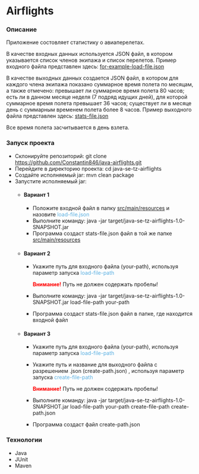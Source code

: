 # Airflights
### Описание
Приложение состовляет статистику о авиаперелетах.

В качестве входных данных используется JSON файл, 
в котором указывается список членов экипажа и список перелетов.
Пример входного файла представлен здесь: [for-example-load-file.json](src/main/resources/for-example-load-file.json)

В качестве выходных данных создается JSON файл,
в котором для каждого члена экипажа показано суммарное время полета
по месяцам, а также отмечено: превышает ли суммарное время полета 80 часов;
есть ли в данном месяце неделя (7 подряд идущих дней), для которой суммарное 
время полета превышает 36 часов; существует ли в месяце день с суммарным временем
полета более 8 часов.
Пример выходного файла представлен здесь: [stats-file.json](src/test/resources/stats-file.json)

Все время полета засчитывается в день взлета.

### Запуск проекта
* Склонируйте репозиторий: git clone https://github.com/Constantin846/java-airflights.git
* Перейдите в директорию проекта: cd java-se-tz-airflights
* Создайте исполняемый jar: mvn clean package
* Запустите исполняемый jar:  
  * #### Вариант 1
      + Положите входной файл в папку [src/main/resources](src/main/resources) и назовите <span style="color:#59afe1">load-file.json</span>
      + Выполните команду: java -jar target/java-se-tz-airflights-1.0-SNAPSHOT.jar
      + Программа создаст stats-file.json файл в той же папке [src/main/resources](src/main/resources)
  * #### Вариант 2
    + Укажите путь для входного файла (your-path), используя параметр запуска <span style="color:#59afe1">load-file-path</span>

      **<span style="color:red">Внимание!</span>** Путь не должен содержать пробелы!
    + Выполните команду: java -jar target/java-se-tz-airflights-1.0-SNAPSHOT.jar load-file-path your-path
    + Программа создаст stats-file.json файл в папке, где находится входной файл 
  * #### Вариант 3
    + Укажите путь для входного файла (your-path), используя параметр запуска <span style="color:#59afe1">load-file-path</span>
    + Укажите путь и название для выходного файла с разрешением .json (create-path.json) , используя параметр запуска <span style="color:#59afe1">create-file-path</span>

      **<span style="color:red">Внимание!</span>** Путь не должен содержать пробелы!
    + Выполните команду: java -jar target/java-se-tz-airflights-1.0-SNAPSHOT.jar load-file-path your-path create-file-path create-path.json
    + Программа создаст файл create-path.json

### Технологии
* Java
* JUnit
* Maven